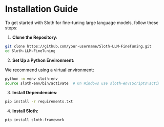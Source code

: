 # Installation Guide

To get started with Sloth for fine-tuning large language models, follow these steps:

1. **Clone the Repository:**

```bash
git clone https://github.com/your-username/Sloth-LLM-FineTuning.git
cd Sloth-LLM-FineTuning
```

2. **Set Up a Python Environment:**

We recommend using a virtual environment:

```bash
python -m venv sloth-env
source sloth-env/bin/activate  # On Windows use sloth-env\Scripts\activate
```

3. **Install Dependencies:**

```bash
pip install -r requirements.txt
```

4. **Install Sloth:**

```bash
pip install sloth-framework
```
